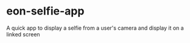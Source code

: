 # eon-selfie-app
A quick app to display a selfie from a user's camera and display it on a linked screen
